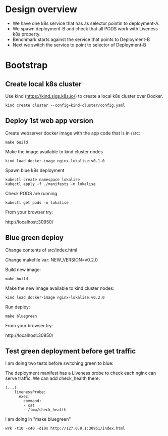 # Design overview

- We have one k8s service that has as selector pointin to deployment-A.
- We spawn deployment-B and check that all PODS work with Liveness k8s property.
- Benchmark starts against the service that points to Deployment-B
- Next we switch the service to point to selector of Deployment-B

# Bootstrap

## Create local k8s cluster
Use kind (https://kind.sigs.k8s.io/) to create a local k8s cluster over Docker.

````
kind create cluster --config=kind-cluster/config.yaml
````
## Deploy 1st web app version
Create webserver docker image with the app code that is in /src:
```
make build
```
Make the image available to kind cluster nodes
```
kind load docker-image nginx-lokalise:v0.1.0
```
Spawn blue k8s deployment
```
kubectl create namespace lokalise
kubectl apply -f ./manifests -n lokalise
```
Check PODS are running
```
kubectl get pods -n lokalise
```
From your browser try:

http://localhost:30950/

## Blue green deploy

Change contents of src/index.html

Change makefile var: NEW_VERSION=v0.2.0

Build new image: 
```
make build
```
Make the new image available to kind cluster nodes:
```
kind load docker-image nginx-lokalise:v0.2.0
```
Run deploy:
```
make bluegreen
```
From your browser try:

http://localhost:30950/

## Test green deployment before get traffic
I am doing two tests before switching green to blue:

The deployment manifest has a Liveness probe to check each nginx can serve traffic. We can add check_health there:
```
(...)
    livenessProbe:
      exec:
        command:
        - cat
        - /tmp/check_health
```
I am doing in "make bluegreen"  
```
wrk -t10 -c40 -d10s http://127.0.0.1:30951/index.html
```
